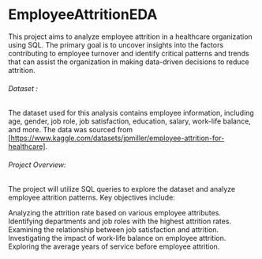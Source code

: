 # EmployeeAttritionEDA

This project aims to analyze employee attrition in a healthcare organization using SQL. The primary goal is to uncover insights into the factors contributing to employee turnover and identify critical patterns and trends that can assist the organization in making data-driven decisions to reduce attrition.

###### Dataset :
The dataset used for this analysis contains employee information, including age, gender, job role, job satisfaction, education, salary, work-life balance, and more. The data was sourced from [https://www.kaggle.com/datasets/jpmiller/employee-attrition-for-healthcare].

###### Project Overview:

The project will utilize SQL queries to explore the dataset and analyze employee attrition patterns. Key objectives include:

Analyzing the attrition rate based on various employee attributes.
Identifying departments and job roles with the highest attrition rates.
Examining the relationship between job satisfaction and attrition.
Investigating the impact of work-life balance on employee attrition.
Exploring the average years of service before employee attrition.
